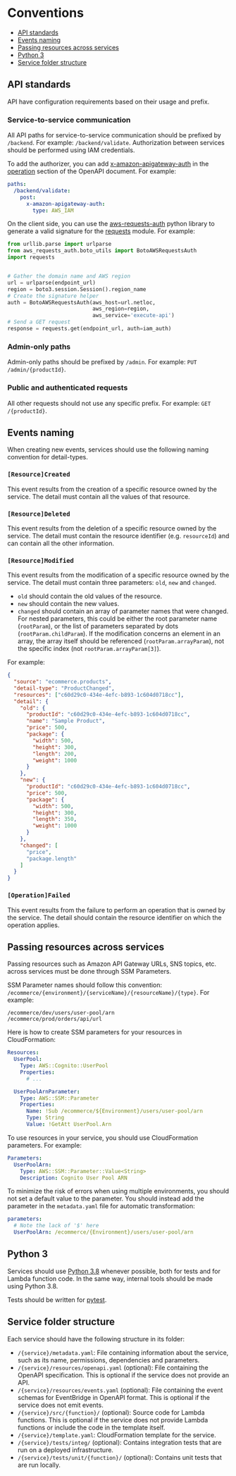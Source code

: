 Conventions
===========

* [API standards](#api-standards)
* [Events naming](#events-naming)
* [Passing resources across services](#passing-resources-across-services)
* [Python 3](#python-3)
* [Service folder structure](#service-folder-structure)


## API standards

API have configuration requirements based on their usage and prefix.

### Service-to-service communication

All API paths for service-to-service communication should be prefixed by `/backend`. For example: `/backend/validate`. Authorization between services should be performed using IAM credentials.

To add the authorizer, you can add [x-amazon-apigateway-auth](https://docs.aws.amazon.com/apigateway/latest/developerguide/api-gateway-swagger-extensions-auth.html) in the [operation](https://swagger.io/docs/specification/paths-and-operations/) section of the OpenAPI document. For example:

```yaml
paths:
  /backend/validate:
    post:
      x-amazon-apigateway-auth:
        type: AWS_IAM
```

On the client side, you can use the [aws-requests-auth](https://github.com/DavidMuller/aws-requests-auth) python library to generate a valid signature for the [requests](https://requests.readthedocs.io/en/master/) module. For example:

```python
from urllib.parse import urlparse
from aws_requests_auth.boto_utils import BotoAWSRequestsAuth
import requests


# Gather the domain name and AWS region
url = urlparse(endpoint_url)
region = boto3.session.Session().region_name
# Create the signature helper
auth = BotoAWSRequestsAuth(aws_host=url.netloc,
                           aws_region=region,
                           aws_service='execute-api')
# Send a GET request
response = requests.get(endpoint_url, auth=iam_auth)
```

### Admin-only paths

Admin-only paths should be prefixed by `/admin`. For example: `PUT /admin/{productId}`.

### Public and authenticated requests

All other requests should not use any specific prefix. For example: `GET /{productId}`.

## Events naming

When creating new events, services should use the following naming convention for detail-types.

### `[Resource]Created`

This event results from the creation of a specific resource owned by the service. The detail must contain all the values of that resource.

### `[Resource]Deleted`

This event results from the deletion of a specific resource owned by the service. The detail must contain the resource identifier (e.g. `resourceId`) and can contain all the other information.

### `[Resource]Modified`

This event results from the modification of a specific resource owned by the service. The detail must contain three parameters: `old`, `new` and `changed`.

* `old` should contain the old values of the resource.
* `new` should contain the new values.
* `changed` should contain an array of parameter names that were changed. For nested parameters, this could be either the root parameter name (`rootParam`), or the list of parameters separated by dots (`rootParam.childParam`).
  If the modification concerns an element in an array, the array itself should be referenced (`rootParam.arrayParam`), not the specific index (not `rootParam.arrayParam[3]`).

For example:

```json
{
  "source": "ecommerce.products",
  "detail-type": "ProductChanged",
  "resources": ["c60d29c0-434e-4efc-b893-1c604d0718cc"],
  "detail": {
    "old": {
      "productId": "c60d29c0-434e-4efc-b893-1c604d0718cc",
      "name": "Sample Product",
      "price": 500,
      "package": {
        "width": 500,
        "height": 300,
        "length": 200,
        "weight": 1000
      }
    },
    "new": {
      "productId": "c60d29c0-434e-4efc-b893-1c604d0718cc",
      "price": 500,
      "package": {
        "width": 500,
        "height": 300,
        "length": 350,
        "weight": 1000
      }
    },
    "changed": [
      "price",
      "package.length"
    ]
  }
}
```

### `[Operation]Failed`

This event results from the failure to perform an operation that is owned by the service. The detail should contain the resource identifier on which the operation applies.

## Passing resources across services

Passing resources such as Amazon API Gateway URLs, SNS topics, etc. across services must be done through SSM Parameters.

SSM Parameter names should follow this convention: `/ecommerce/{environment}/{serviceName}/{resourceName}/{type}`. For example:

```
/ecommerce/dev/users/user-pool/arn
/ecommerce/prod/orders/api/url
```

Here is how to create SSM parameters for your resources in CloudFormation:

```yaml
Resources:
  UserPool:
    Type: AWS::Cognito::UserPool
    Properties:
      # ...

  UserPoolArnParameter:
    Type: AWS::SSM::Parameter
    Properties:
      Name: !Sub /ecommerce/${Environment}/users/user-pool/arn
      Type: String
      Value: !GetAtt UserPool.Arn
```

To use resources in your service, you should use CloudFormation parameters. For example:

```yaml
Parameters:
  UserPoolArn:
    Type: AWS::SSM::Parameter::Value<String>
    Description: Cognito User Pool ARN
```

To minimize the risk of errors when using multiple environments, you should not set a default value to the parameter. You should instead add the parameter in the `metadata.yaml` file for automatic transformation:

```yaml
parameters:
  # Note the lack of '$' here
  UserPoolArn: /ecommerce/{Environment}/users/user-pool/arn
```

## Python 3

Services should use [Python 3.8](https://docs.python.org/3/whatsnew/3.8.html) whenever possible, both for tests and for Lambda function code. In the same way, internal tools should be made using Python 3.8.

Tests should be written for [pytest](https://docs.pytest.org/en/latest/).

## Service folder structure

Each service should have the following structure in its folder:

* `/{service}/metadata.yaml`: File containing information about the service, such as its name, permissions, dependencies and parameters.
* `/{service}/resources/openapi.yaml` (optional): File containing the OpenAPI specification. This is optional if the service does not provide an API.
* `/{service}/resources/events.yaml` (optional): File containing the event schemas for EventBridge in OpenAPI format. This is optional if the service does not emit events.
* `/{service}/src/{function}/` (optional): Source code for Lambda functions. This is optional if the service does not provide Lambda functions or include the code in the template itself.
* `/{service}/template.yaml`: CloudFormation template for the service.
* `/{service}/tests/integ/` (optional): Contains integration tests that are run on a deployed infrastructure.
* `/{service}/tests/unit/{function}/` (optional): Contains unit tests that are run locally.
